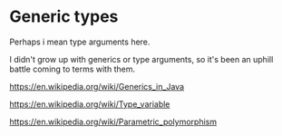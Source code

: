 Generic types
=============

Perhaps i mean type arguments here.

I didn't grow up with generics or type arguments, so it's been an uphill battle coming to terms with them.

https://en.wikipedia.org/wiki/Generics_in_Java

https://en.wikipedia.org/wiki/Type_variable

https://en.wikipedia.org/wiki/Parametric_polymorphism

